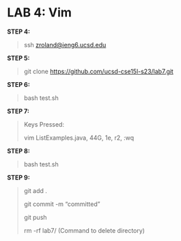 # LAB 4: Vim

**STEP 4:**
>ssh zroland@ieng6.ucsd.edu

**STEP 5:**
>git clone https://github.com/ucsd-cse15l-s23/lab7.git

**STEP 6:**
>bash test.sh

**STEP 7:**
>Keys Pressed:
>
>vim ListExamples.java, 44G, 1e, r2, :wq

**STEP 8:**
>bash test.sh

**STEP 9:**
>git add .
>
>git commit -m “committed”
>
>git push
>
>rm -rf lab7/ (Command to delete directory)

 

